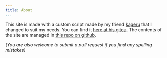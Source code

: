 ```yaml
---
title: About
...
```


This site is made with a custom script made by my friend [kageru](https://kageru.moe) that I changed to suit my needs. You can find it [here at his gitea](https://git.kageru.moe/Lux49/mdb). The contents of the site are managed in [this repo on github](https://github.com/Lux49/blog-content). 

*(You are also welcome to submit a pull request if you find any spelling mistakes)*
